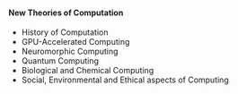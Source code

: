 #### New Theories of Computation

- History of Computation
- GPU-Accelerated Computing
- Neuromorphic Computing
- Quantum Computing
- Biological and Chemical Computing
- Social, Environmental and Ethical aspects of Computing
